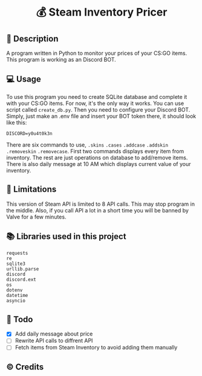 # <p align="center"> 💰 Steam Inventory Pricer </p>

## 📖 Description
A program written in Python to monitor your prices of your CS:GO items. This program is working as an Discord BOT.

## 💻 Usage
To use this program you need to create SQLite database and complete it with your CS:GO items. For now, it's the only way it works. You can use script called `create_db.py`. Then you need to configure your Discord BOT. Simply, just make an .env file and insert your BOT token there, it should look like this:

```env
DISCORD=y0u4t0k3n
```

There are six commands to use, `.skins` `.cases` `.addcase` `.addskin` `.removeskin` `.removecase`. First two commands displays every item from inventory. The rest are just operations on database to add/remove items. There is also daily message at 10 AM which displays current value of your inventory.

## 🛑 Limitations

This version of Steam API is limited to 8 API calls. This may stop program in the middle. Also, if you call API a lot in a short time you will be banned by Valve for a few minutes.

## 📚 Libraries used in this project

```
requests
re
sqlite3
urllib.parse
discord
discord.ext
os
dotenv
datetime
asyncio
```

## 📜 Todo

- [x] Add daily message about price
- [ ] Rewrite API calls to diffrent API
- [ ] Fetch items from Steam Inventory to avoid adding them manually

## ©️ Credits
